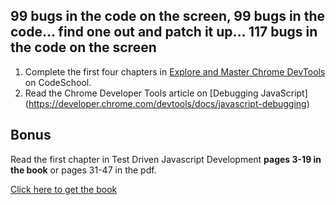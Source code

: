 ## 99 bugs in the code on the screen, 99 bugs in the code... find one out and patch it up... 117 bugs in the code on the screen

1. Complete the first four chapters in [Explore and Master Chrome DevTools](http://discover-devtools.codeschool.com/) on CodeSchool.
2. Read the Chrome Developer Tools article on [Debugging JavaScript] (https://developer.chrome.com/devtools/docs/javascript-debugging)

## Bonus

Read the first chapter in Test Driven Javascript Development **pages 3-19 in the book** or pages 31-47 in the pdf.

[Click here to get the book](ftp://91.193.237.1/pub/docs/linux-support/programming/JavaScript/[Pearson]%20-%20Test-Driven%20JavaScript%20Development%20-%20[Johansen].pdf)
